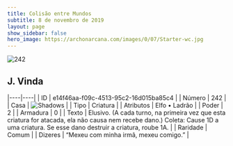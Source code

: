 ```yaml
---
title: Colisão entre Mundos
subtitle: 8 de novembro de 2019
layout: page
show_sidebar: false
hero_image: https://archonarcana.com/images/0/07/Starter-wc.jpg
---
```


![242](https://cdn.keyforgegame.com/media/card_front/pt/452_242_998VXWHF6R82_pt.png)

## J. Vinda

|----|----|
| ID | e14f46aa-f09c-4513-95c2-16d015ba85c4 |
| Número | 242 |
| Casa | ![Shadows](https://archonarcana.com/images/thumb/e/ee/Shadows.png/22px-Shadows.png "Sombras") |
| Tipo | Criatura |
| Atributos | Elfo • Ladrão |
| Poder | 2 |
| Armadura | 0 |
| Texto | Elusivo. (A cada turno, na primeira vez que  esta criatura for atacada, ela não causa nem recebe dano.)Coleta: Cause 1D a uma criatura. Se esse dano destruir a criatura, roube 1A. |
| Raridade | Comum |
| Dizeres | “Mexeu com minha irmã, mexeu comigo.” |